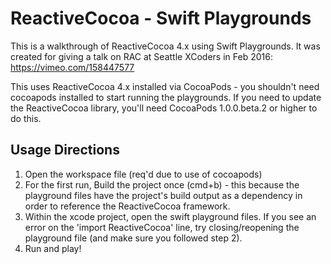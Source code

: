 # ReactiveCocoa - Swift Playgrounds 

This is a walkthrough of ReactiveCocoa 4.x using Swift Playgrounds. 
It was created for giving a talk on RAC at Seattle XCoders in Feb 2016: https://vimeo.com/158447577

This uses ReactiveCocoa 4.x installed via CocoaPods - you shouldn't need cocoapods installed to start running the playgrounds.  If you need to update the ReactiveCocoa library, you'll need CocoaPods 1.0.0.beta.2 or higher to do this.

## Usage Directions

1. Open the workspace file (req'd due to use of cocoapods)
2. For the first run, Build the project once (cmd+b) - this because the playground files have the project's build output as a dependency in order to reference the ReactiveCocoa framework.  
3. Within the xcode project, open the swift playground files. If you see an error on the 'import ReactiveCocoa' line, try closing/reopening the playground file (and make sure you followed step 2).
4. Run and play!

##

